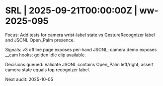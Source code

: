 # SRL | 2025-09-21T00:00:00Z | ww-2025-095

Focus: Add tests for camera wrist-label state vs GestureRecognizer label and JSONL Open_Palm presence.

Signals: v3 offline page exposes per-hand JSONL; camera demo exposes __cam hooks; golden idle clip available.

Decisions queued: Validate JSONL contains Open_Palm left/right; assert camera state equals top recognizer label.

Next audit: 2025-10-05
